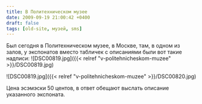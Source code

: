 ```yaml
---
title: В Политехническом музее
date: 2009-09-19 21:00:42 +0400
draft: false
tags: [old-site, музей, sms]
---
```

Был сегодня в Политехническом музее, в Москве, там, в одном из залов, у экспонатов вместо табличек с описаниями были вот такие надписи:
![DSC00819.jpg]({{< relref "v-politehnicheskom-muzee" >}}/DSC00819.jpg)

![DSC00819.jpg]({{< relref "v-politehnicheskom-muzee" >}}/DSC00820.jpg)

Цена эсэмэски 50 центов, в ответ обещают выслать описание указанного экспоната.
<!--more-->